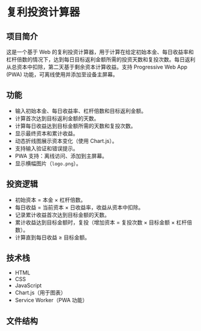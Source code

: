 # 复利投资计算器

## 项目简介
这是一个基于 Web 的复利投资计算器，用于计算在给定初始本金、每日收益率和杠杆倍数的情况下，达到每日目标返利金额所需的投资天数和复投次数。每日返利从总资本中扣除，第二天基于剩余资本计算收益。支持 Progressive Web App (PWA) 功能，可离线使用并添加至设备主屏幕。

## 功能
- 输入初始本金、每日收益率、杠杆倍数和目标返利金额。
- 计算首次达到目标返利金额的天数。
- 计算每日收益达到目标金额所需的天数和复投次数。
- 显示最终资本和累计收益。
- 动态折线图展示资本变化（使用 Chart.js）。
- 支持输入验证和错误提示。
- PWA 支持：离线访问、添加到主屏幕。
- 显示横幅图片（`logo.png`）。

## 投资逻辑
- 初始资本 = 本金 × 杠杆倍数。
- 每日收益 = 当前资本 × 日收益率，收益从资本中扣除。
- 记录累计收益首次达到目标金额的天数。
- 累计收益达到目标金额时，复投（增加资本 = 复投次数 × 目标金额 × 杠杆倍数）。
- 计算直到每日收益 ≥ 目标金额。

## 技术栈
- HTML
- CSS
- JavaScript
- Chart.js（用于图表）
- Service Worker（PWA 功能）

## 文件结构